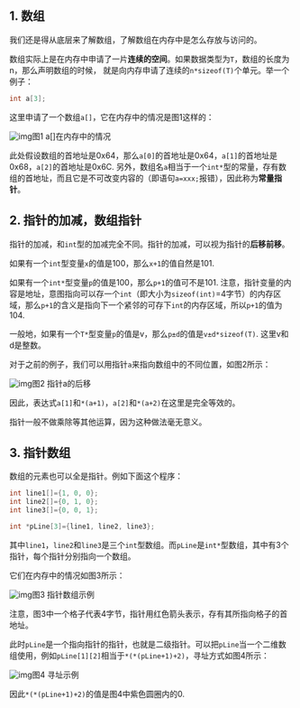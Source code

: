 ## 1. 数组

我们还是得从底层来了解数组，了解数组在内存中是怎么存放与访问的。

数组实际上是在内存中申请了一片**连续的空间**。如果数据类型为`T`，数组的长度为n，那么声明数组的时候， 就是向内存申请了连续的`n*sizeof(T)`个单元。举一个例子：

```c
int a[3]; 
```

这里申请了一个数组`a[]`，它在内存中的情况是图1这样的：

![img](https://pic2.zhimg.com/v2-6e30168f63b5fe7ebb7bfaddb0723725_b.jpg)图1 a[]在内存中的情况

此处假设数组的首地址是0x64，那么`a[0]`的首地址是0x64，`a[1]`的首地址是0x68，`a[2]`的首地址是0x6C. 另外，数组名`a`相当于一个`int*`型的常量，存有数组的首地址，而且它是不可改变内容的（即语句`a=xxx;`报错），因此称为**常量指针**。 

## 2. 指针的加减，数组指针

指针的加减，和`int`型的加减完全不同。指针的加减，可以视为指针的**后移前移**。

如果有一个`int`型变量`x`的值是100，那么`x+1`的值自然是101. 

如果有一个`int*`型变量`p`的值是100，那么`p+1`的值可不是101. 注意，指针变量的内容是地址，意图指向可以存一个`int`（即大小为`sizeof(int)`=4字节）的内存区域，那么`p+1`的含义是指向下一个紧邻的可存下`int`的内存区域，所以`p+1`的值为104. 

一般地，如果有一个`T*`型变量`p`的值是v，那么`p±d`的值是`v±d*sizeof(T)`. 这里v和d是整数。

对于之前的例子，我们可以用指针`a`来指向数组中的不同位置，如图2所示：

![img](https://pic1.zhimg.com/v2-3cd1fb646f1965eb8c017b6e7a64b5e8_b.jpg)图2 指针a的后移

因此，表达式`a[1]`和`*(a+1)`，`a[2]`和`*(a+2)`在这里是完全等效的。 



指针一般不做乘除等其他运算，因为这种做法毫无意义。

## 3. 指针数组

数组的元素也可以全是指针。例如下面这个程序：

```c
int line1[]={1, 0, 0};
int line2[]={0, 1, 0};
int line3[]={0, 0, 1};

int *pLine[3]={line1, line2, line3};
```

其中`line1`，`line2`和`line3`是三个`int`型数组。而`pLine`是`int*`型数组，其中有3个指针，每个指针分别指向一个数组。

它们在内存中的情况如图3所示：

![img](https://pic1.zhimg.com/v2-f2d83b96fd19c5f9b210f51e11c6159c_b.jpg)图3 指针数组示例

注意，图3中一个格子代表4字节，指针用红色箭头表示，存有其所指向格子的首地址。

此时`pLine`是一个指向指针的指针，也就是二级指针。可以把`pLine`当一个二维数组使用，例如`pLine[1][2]`相当于`*(*(pLine+1)+2)`，寻址方式如图4所示：

![img](https://pic3.zhimg.com/v2-2c1ba03f8be834b306aae4b17a75e22e_b.jpg)图4 寻址示例

因此`*(*(pLine+1)+2)`的值是图4中紫色圆圈内的0.